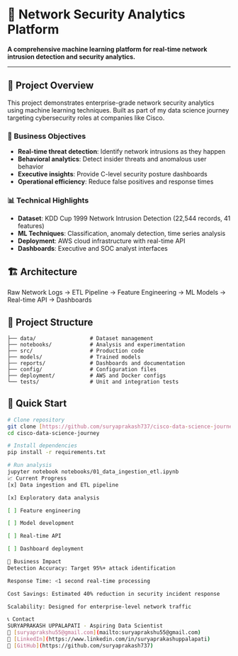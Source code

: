 # 🎯 Network Security Analytics Platform

**A comprehensive machine learning platform for real-time network intrusion detection and security analytics.**

---

## 🚀 Project Overview

This project demonstrates enterprise-grade network security analytics using machine learning techniques. Built as part of my data science journey targeting cybersecurity roles at companies like Cisco.

### 🎯 Business Objectives
- **Real-time threat detection**: Identify network intrusions as they happen
- **Behavioral analytics**: Detect insider threats and anomalous user behavior
- **Executive insights**: Provide C-level security posture dashboards
- **Operational efficiency**: Reduce false positives and response times

### 📊 Technical Highlights
- **Dataset**: KDD Cup 1999 Network Intrusion Detection (22,544 records, 41 features)
- **ML Techniques**: Classification, anomaly detection, time series analysis
- **Deployment**: AWS cloud infrastructure with real-time API
- **Dashboards**: Executive and SOC analyst interfaces

## 🏗️ Architecture

Raw Network Logs → ETL Pipeline → Feature Engineering → ML Models → Real-time API → Dashboards


## 📁 Project Structure

```
├── data/                 # Dataset management
├── notebooks/            # Analysis and experimentation
├── src/                  # Production code
├── models/               # Trained models
├── reports/              # Dashboards and documentation
├── config/               # Configuration files
├── deployment/           # AWS and Docker configs
└── tests/                # Unit and integration tests
```


## 🚀 Quick Start

```bash
# Clone repository
git clone [https://github.com/suryaprakash737/cisco-data-science-journey](https://github.com/suryaprakash737/cisco-data-science-journey)
cd cisco-data-science-journey

# Install dependencies
pip install -r requirements.txt

# Run analysis
jupyter notebook notebooks/01_data_ingestion_etl.ipynb
📈 Current Progress
[x] Data ingestion and ETL pipeline

[x] Exploratory data analysis

[ ] Feature engineering

[ ] Model development

[ ] Real-time API

[ ] Dashboard deployment

🎯 Business Impact
Detection Accuracy: Target 95%+ attack identification

Response Time: <1 second real-time processing

Cost Savings: Estimated 40% reduction in security incident response

Scalability: Designed for enterprise-level network traffic

📞 Contact
SURYAPRAKASH UPPALAPATI - Aspiring Data Scientist
📧 [suryaprakshu55@gmail.com](mailto:suryaprakshu55@gmail.com)  
🔗 [LinkedIn](https://www.linkedin.com/in/suryaprakashuppalapati)  
🐙 [GitHub](https://github.com/suryaprakash737)
